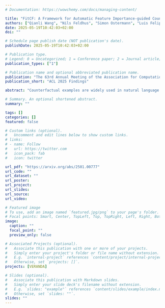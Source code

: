```yaml
---
# Documentation: https://wowchemy.com/docs/managing-content/

title: "FitCF: A Framework for Automatic Feature Importance-guided Counterfactual Example Generation"
authors: ["Qianli Wang", "Nils Feldhus", "Simon Ostermann", "Luis Felipe Villa-Arenas", "Sebastian Möller", "Vera Schmitt"]
date: 2025-05-19T10:42:03+02:00
doi: ""

# Schedule page publish date (NOT publication's date).
publishDate: 2025-05-19T10:42:03+02:00

# Publication type.
# Legend: 0 = Uncategorized; 1 = Conference paper; 2 = Journal article;# 3 = Preprint / Working Paper; 4 = Report; 5 = Book; 6 = Book section;# 7 = Thesis; 8 = Patent
publication_types: ["1"]

# Publication name and optional abbreviated publication name.
publication: "The 63rd Annual Meeting of the Association for Computational Linguistics"
publication_short: "ACL 2025 Findings"

abstract: "Counterfactual examples are widely used in natural language processing (NLP) as valuable data to improve models, and in explainable artificial intelligence (XAI) to understand model behavior. The automated generation of counterfactual examples remains a challenging task even for large language models (LLMs), despite their impressive performance on many tasks. In this paper, we first introduce ZeroCF, a faithful approach for leveraging important words derived from feature attribution methods to generate counterfactual examples in a zero-shot setting. Second, we present a new framework, FitCF, which further verifies aforementioned counterfactuals by label flip verification and then inserts them as demonstrations for few-shot prompting, outperforming two state-of-the-art baselines. Through ablation studies, we identify the importance of each of FitCF's core components in improving the quality of counterfactuals, as assessed through flip rate, perplexity, and similarity measures. Furthermore, we show the effectiveness of LIME and Integrated Gradients as backbone attribution methods for FitCF and find that the number of demonstrations has the largest effect on performance. Finally, we reveal a strong correlation between the faithfulness of feature attribution scores and the quality of generated counterfactuals."

# Summary. An optional shortened abstract.
summary: ""

tags: []
categories: []
featured: false

# Custom links (optional).
#   Uncomment and edit lines below to show custom links.
# links:
# - name: Follow
#   url: https://twitter.com
#   icon_pack: fab
#   icon: twitter

url_pdf: "https://arxiv.org/abs/2501.00777"
url_code: ""
url_dataset: ""
url_poster:
url_project:
url_slides:
url_source:
url_video:

# Featured image
# To use, add an image named `featured.jpg/png` to your page's folder. 
# Focal points: Smart, Center, TopLeft, Top, TopRight, Left, Right, BottomLeft, Bottom, BottomRight.
image:  
  caption: ""  
  focal_point: ""  
  preview_only: false

# Associated Projects (optional).
#   Associate this publication with one or more of your projects.
#   Simply enter your project's folder or file name without extension.
#   E.g. `internal-project` references `content/project/internal-project/index.md`.
#   Otherwise, set `projects: []`.
projects: [VERANDA]

# Slides (optional).
#   Associate this publication with Markdown slides.
#   Simply enter your slide deck's filename without extension.
#   E.g. `slides: "example"` references `content/slides/example/index.md`.
#   Otherwise, set `slides: ""`.
slides: ""
--- 
```

